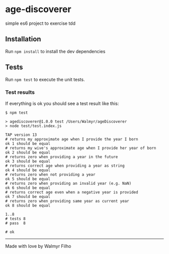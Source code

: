 # age-discoverer
simple es6 project to exercise tdd

## Installation

Run `npm install` to install the dev dependencies

## Tests

Run `npm test` to execute the unit tests.

### Test results

If everything is ok you should see a test result like this:

```
$ npm test

> agediscoverer@1.0.0 test /Users/Walmyr/ageDiscoverer
> node test/test.index.js

TAP version 13
# returns my approximate age when I provide the year I born
ok 1 should be equal
# returns my wive's approximate age when I provide her year of born
ok 2 should be equal
# returns zero when providing a year in the future
ok 3 should be equal
# returns correct age when providing a year as string
ok 4 should be equal
# returns zero when not providing a year
ok 5 should be equal
# returns zero when providing an invalid year (e.g. NaN)
ok 6 should be equal
# returns correct age even when a negative year is provided
ok 7 should be equal
# returns zero when providing same year as current year
ok 8 should be equal

1..8
# tests 8
# pass  8

# ok
```
___

Made with love by Walmyr Filho
